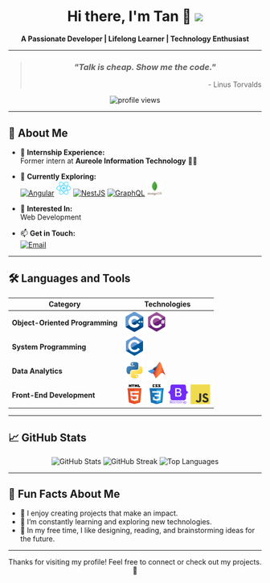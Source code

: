 <h1 align="center">
  Hi there, I'm Tan 👋
  <img src="https://github.githubassets.com/images/mona-whisper.gif" height="40">
</h1>

<p align="center">
  <b>A Passionate Developer | Lifelong Learner | Technology Enthusiast</b>
</p>

---

<blockquote align="center">
  <h3><i>"Talk is cheap. Show me the code."</i></h3>
  <p align="right">- Linus Torvalds</p>
</blockquote>

<p align="center">
  <img src="https://komarev.com/ghpvc/?username=KeHamTruyen&color=ff69b4&label=PROFILE+VIEWS" alt="profile views">
</p>

---

## 🌟 **About Me**
- 🔭 **Internship Experience:**  
  Former intern at **Aureole Information Technology** 👨‍💻

- 🌱 **Currently Exploring:**  
  <a href="https://angular.io" target="_blank"><img src="https://angular.io/assets/images/logos/angular/angular.svg" alt="Angular" width="30" height="30"/></a>
  <a href="https://reactnative.dev" target="_blank"><img src="https://raw.githubusercontent.com/devicons/devicon/master/icons/react/react-original.svg" alt="React Native" width="30" height="30"/></a>
  <a href="https://nestjs.com" target="_blank"><img src="https://www.vectorlogo.zone/logos/nestjs/nestjs-icon.svg" alt="NestJS" width="30" height="30"/></a>
  <a href="https://graphql.org" target="_blank"><img src="https://www.vectorlogo.zone/logos/graphql/graphql-icon.svg" alt="GraphQL" width="30" height="30"/></a>
  <a href="https://www.mongodb.com/" target="_blank"><img src="https://raw.githubusercontent.com/devicons/devicon/master/icons/mongodb/mongodb-original-wordmark.svg" alt="MongoDB" width="30" height="30"/></a>

- 💬 **Interested In:**  
  Web Development

- 📫 **Get in Touch:**  
  <a href="mailto:nhattanbmt2k4@gmail.com" target="_blank"><img src="https://www.vectorlogo.zone/logos/gmail/gmail-icon.svg" alt="Email" width="30" height="30"/></a>

---

## 🛠️ **Languages and Tools**

| **Category**              | **Technologies**                                                                                       |
|---------------------------|-------------------------------------------------------------------------------------------------------|
| **Object-Oriented Programming** | <a href="https://www.w3schools.com/cpp/"><img src="https://raw.githubusercontent.com/devicons/devicon/master/icons/cplusplus/cplusplus-original.svg" alt="C++" width="40" height="40"/></a> <a href="https://www.w3schools.com/cs/"><img src="https://raw.githubusercontent.com/devicons/devicon/master/icons/csharp/csharp-original.svg" alt="C#" width="40" height="40"/></a> |
| **System Programming**    | <a href="https://www.cprogramming.com/"><img src="https://raw.githubusercontent.com/devicons/devicon/master/icons/c/c-original.svg" alt="C" width="40" height="40"/></a> |
| **Data Analytics**        | <a href="https://www.python.org"><img src="https://raw.githubusercontent.com/devicons/devicon/master/icons/python/python-original.svg" alt="Python" width="40" height="40"/></a> <a href="https://www.mathworks.com"><img src="https://raw.githubusercontent.com/devicons/devicon/master/icons/matlab/matlab-original.svg" alt="MATLAB" width="40" height="40"/></a> |
| **Front-End Development** | <a href="https://www.w3schools.com/html/"><img src="https://raw.githubusercontent.com/devicons/devicon/master/icons/html5/html5-original-wordmark.svg" alt="HTML5" width="40" height="40"/></a> <a href="https://www.w3schools.com/css/"><img src="https://raw.githubusercontent.com/devicons/devicon/master/icons/css3/css3-original-wordmark.svg" alt="CSS3" width="40" height="40"/></a> <a href="https://getbootstrap.com"><img src="https://raw.githubusercontent.com/devicons/devicon/master/icons/bootstrap/bootstrap-plain-wordmark.svg" alt="Bootstrap" width="40" height="40"/></a> <a href="https://www.w3schools.com/js/"><img src="https://raw.githubusercontent.com/devicons/devicon/master/icons/javascript/javascript-original.svg" alt="JavaScript" width="40" height="40"/></a> |

---

## 📈 **GitHub Stats**

<div align="center">
  <img src="https://github-readme-stats.vercel.app/api?username=kehamtruyen&show_icons=true&theme=tokyonight&hide_border=true&locale=en" alt="GitHub Stats" />
  <img src="https://github-readme-streak-stats.herokuapp.com/?user=kehamtruyen&theme=material-palenight" alt="GitHub Streak" />
  <img src="https://github-readme-stats.vercel.app/api/top-langs/?username=kehamtruyen&layout=compact&theme=dark&bg_color=0A0A0A" alt="Top Languages" />
</div>

---

## 🎉 **Fun Facts About Me**
- 🚀 I enjoy creating projects that make an impact.  
- 🧠 I’m constantly learning and exploring new technologies.  
- 🎨 In my free time, I like designing, reading, and brainstorming ideas for the future.  

---

<p align="center">
  Thanks for visiting my profile! Feel free to connect or check out my projects. 🚀
</p>
